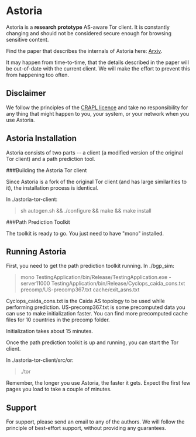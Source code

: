 # Astoria

Astoria is a **research prototype** AS-aware Tor client. It is constantly
changing and should not be considered secure enough for browsing sensitive
content.

Find the paper that describes the internals of Astoria here: [Arxiv](http://arxiv.org/abs/1505.05173). 

It may happen from time-to-time, that
the details described in the paper will be out-of-date with the current 
client. We will make the effort to prevent this from happening too often.

## Disclaimer 

We follow the principles of the [CRAPL
licence](http://matt.might.net/articles/crapl/) and take no responsibility for
any thing that might happen to you, your system, or your network when you use
Astoria.

## Astoria Installation

Astoria consists of two parts -- a client (a modified version of the original 
Tor client) and a path prediction tool. 

###Building the Astoria Tor client

Since Astoria is a fork of the original Tor client (and has large similarities 
to it), the installation process is identical.

In ./astoria-tor-client:
> sh autogen.sh && ./configure && make && make install


###Path Prediction Toolkit

The toolkit is ready to go. You just need to have "mono" installed. 

## Running Astoria

First, you need to get the path prediction toolkit running. 
In ./bgp_sim: 

> mono TestingApplication/bin/Release/TestingApplication.exe -server11000 TestingApplication/bin/Release/Cyclops_caida_cons.txt precomp/US-precomp367.txt cache/exit_asns.txt

Cyclops_caida_cons.txt is the Caida AS topology to be used while performing 
prediction. US-precomp367.txt is some precomputed data you can use to make
initialization faster. You can find more precomputed cache files for 10
countries in the precomp folder.

Initialization takes about 15 minutes.

Once the path prediction toolkit is up and running, you can start the Tor
client.

In ./astoria-tor-client/src/or: 

> ./tor

Remember, the longer you use Astoria, the faster it gets. Expect the first few
pages you load to take a couple of minutes.

## Support

For support, please send an email to any of the authors.
We will follow the principle of best-effort support, without providing any
guarantees.
